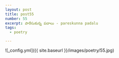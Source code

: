 ```yaml
---
layout: post
title: post55
number: 55
excerpt: పారేసుకున్న పదాలు - pareskunna padalu
tags:
  - poetry

---
```




![_config.yml]({{ site.baseurl }}/images/poetry/55.jpg)

